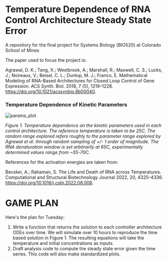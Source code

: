 # Temperature Dependence of RNA Control Architecture Steady State Error
A repository for the final project for Systems Biology (BIO520) at Colorado School of Mines  

The paper used to focus the project is:  
  
Agrawal, D. K.; Tang, X.; Westbrook, A.; Marshall, R.; Maxwell, C. S.; Lucks, J.; Noireaux, V.; Beisel, C. L.; Dunlop, M. J.; Franco, E. Mathematical Modeling of RNA-Based Architectures for Closed Loop Control of Gene Expression. ACS Synth. Biol. 2018, 7 (5), 1219–1228. https://doi.org/10.1021/acssynbio.8b00040.

### Temperature Dependence of Kinetic Parameters

![params_plot](temp_dependence_of_params.png)

*Figure 1. Temperature dependence on the kinetic parameters used in each control architecture. The reference temperature is taken to be 25C. The random range explored refers roughly to the parameter range explored by Agrawal et al. through random sampling of +/- 1 order of magnitude. The RNA denaturation window is set arbitrarily at 65C, experimentally determined values range from ~55-70C.*

References for the activation energies are taken from:  
  
Becskei, A.; Rahaman, S. The Life and Death of RNA across Temperatures. Computational and Structural Biotechnology Journal 2022, 20, 4325–4336. https://doi.org/10.1016/j.csbj.2022.08.008.

# GAME PLAN
Here's the plan for Tuesday:
1) Write a function that returns the solution to each controller architecture ODEs over time. We will simulate over 10 hours to reproduce the time based solution in Figure 1.
The resulting equations will take the temperature and initial concentrations as inputs.
2) Draft analysis code to compute the steady state error given the time series. This code will also make standardized plots.
